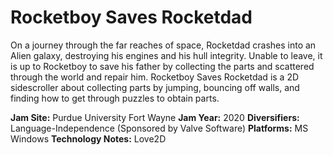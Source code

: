 # Rocketboy Saves Rocketdad
On a journey through the far reaches of space, Rocketdad crashes into an Alien galaxy, destroying his engines and his hull integrity. Unable to leave, it is up to Rocketboy to save his father by collecting the parts and scattered through the world and repair him. Rocketboy Saves Rocketdad is a 2D sidescroller about collecting parts by jumping, bouncing off walls, and finding how to get through puzzles to obtain parts.

**Jam Site:** Purdue University Fort Wayne
**Jam Year:** 2020
**Diversifiers:**
Language-Independence (Sponsored by Valve Software)
**Platforms:**
MS Windows
**Technology Notes:**
Love2D

